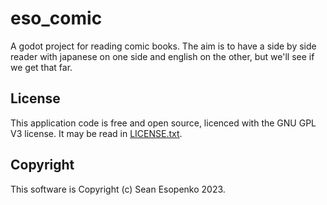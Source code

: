# eso_comic

A godot project for reading comic books. The aim is to have a side by side reader with japanese on one side and english on the other, but we'll see if we get that far.

## License

This application code is free and open source, licenced with the GNU GPL V3 license.  It may be read in [LICENSE.txt](LICENCE.txt).

## Copyright

This software is Copyright (c) Sean Esopenko 2023.